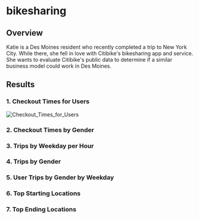 # bikesharing

## Overview
Katie is a Des Moines resident who recently completed a trip to New York City. While there, she fell in love with Citibike's bikesharing app and service. She wants to evaluate Citibike's public data to determine if a similar business model could work in Des Moines.

## Results

### 1. Checkout Times for Users
![Checkout_Times_for_Users](Checkout_Times_for_Users.png)

### 2. Checkout Times by Gender

### 3. Trips by Weekday per Hour

### 4. Trips by Gender

### 5. User Trips by Gender by Weekday

### 6. Top Starting Locations

### 7. Top Ending Locations

